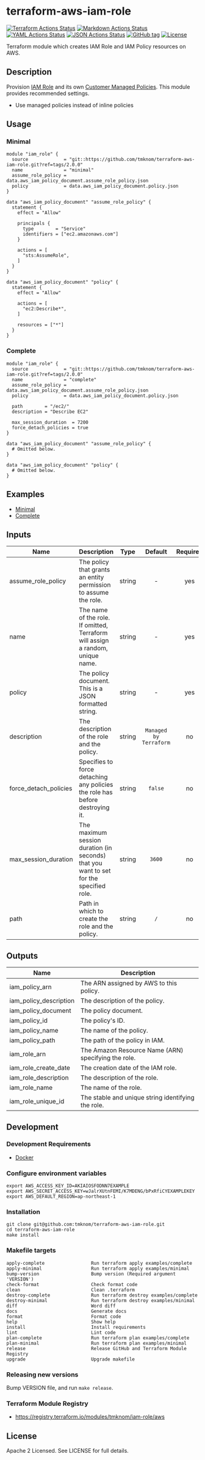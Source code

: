 # terraform-aws-iam-role

[![Terraform Actions Status](https://github.com/tmknom/terraform-aws-iam-role/workflows/Terraform/badge.svg)](https://github.com/tmknom/terraform-aws-iam-role/actions?query=workflow%3ATerraform)
[![Markdown Actions Status](https://github.com/tmknom/terraform-aws-iam-role/workflows/Markdown/badge.svg)](https://github.com/tmknom/terraform-aws-iam-role/actions?query=workflow%3AMarkdown)
[![YAML Actions Status](https://github.com/tmknom/terraform-aws-iam-role/workflows/YAML/badge.svg)](https://github.com/tmknom/terraform-aws-iam-role/actions?query=workflow%3AYAML)
[![JSON Actions Status](https://github.com/tmknom/terraform-aws-iam-role/workflows/JSON/badge.svg)](https://github.com/tmknom/terraform-aws-iam-role/actions?query=workflow%3AJSON)
[![GitHub tag](https://img.shields.io/github/tag/tmknom/terraform-aws-iam-role.svg)](https://registry.terraform.io/modules/tmknom/iam-role/aws)
[![License](https://img.shields.io/github/license/tmknom/terraform-aws-iam-role.svg)](https://opensource.org/licenses/Apache-2.0)

Terraform module which creates IAM Role and IAM Policy resources on AWS.

## Description

Provision [IAM Role](https://docs.aws.amazon.com/IAM/latest/UserGuide/id_roles.html)
and its own [Customer Managed Policies](https://docs.aws.amazon.com/IAM/latest/UserGuide/access_policies_managed-vs-inline.html#customer-managed-policies).
This module provides recommended settings.

- Use managed policies instead of inline policies

## Usage

### Minimal

```hcl
module "iam_role" {
  source             = "git::https://github.com/tmknom/terraform-aws-iam-role.git?ref=tags/2.0.0"
  name               = "minimal"
  assume_role_policy = data.aws_iam_policy_document.assume_role_policy.json
  policy             = data.aws_iam_policy_document.policy.json
}

data "aws_iam_policy_document" "assume_role_policy" {
  statement {
    effect = "Allow"

    principals {
      type        = "Service"
      identifiers = ["ec2.amazonaws.com"]
    }

    actions = [
      "sts:AssumeRole",
    ]
  }
}

data "aws_iam_policy_document" "policy" {
  statement {
    effect = "Allow"

    actions = [
      "ec2:Describe*",
    ]

    resources = ["*"]
  }
}
```

### Complete

```hcl
module "iam_role" {
  source             = "git::https://github.com/tmknom/terraform-aws-iam-role.git?ref=tags/2.0.0"
  name               = "complete"
  assume_role_policy = data.aws_iam_policy_document.assume_role_policy.json
  policy             = data.aws_iam_policy_document.policy.json

  path        = "/ec2/"
  description = "Describe EC2"

  max_session_duration  = 7200
  force_detach_policies = true
}

data "aws_iam_policy_document" "assume_role_policy" {
  # Omitted below.
}

data "aws_iam_policy_document" "policy" {
  # Omitted below.
}
```

## Examples

- [Minimal](https://github.com/tmknom/terraform-aws-iam-role/tree/master/examples/minimal)
- [Complete](https://github.com/tmknom/terraform-aws-iam-role/tree/master/examples/complete)

## Inputs

| Name                  | Description                                                                            |  Type  |        Default         | Required |
| --------------------- | -------------------------------------------------------------------------------------- | :----: | :--------------------: | :------: |
| assume_role_policy    | The policy that grants an entity permission to assume the role.                        | string |           -            |   yes    |
| name                  | The name of the role. If omitted, Terraform will assign a random, unique name.         | string |           -            |   yes    |
| policy                | The policy document. This is a JSON formatted string.                                  | string |           -            |   yes    |
| description           | The description of the role and the policy.                                            | string | `Managed by Terraform` |    no    |
| force_detach_policies | Specifies to force detaching any policies the role has before destroying it.           | string |        `false`         |    no    |
| max_session_duration  | The maximum session duration (in seconds) that you want to set for the specified role. | string |         `3600`         |    no    |
| path                  | Path in which to create the role and the policy.                                       | string |          `/`           |    no    |

## Outputs

| Name                   | Description                                         |
| ---------------------- | --------------------------------------------------- |
| iam_policy_arn         | The ARN assigned by AWS to this policy.             |
| iam_policy_description | The description of the policy.                      |
| iam_policy_document    | The policy document.                                |
| iam_policy_id          | The policy's ID.                                    |
| iam_policy_name        | The name of the policy.                             |
| iam_policy_path        | The path of the policy in IAM.                      |
| iam_role_arn           | The Amazon Resource Name (ARN) specifying the role. |
| iam_role_create_date   | The creation date of the IAM role.                  |
| iam_role_description   | The description of the role.                        |
| iam_role_name          | The name of the role.                               |
| iam_role_unique_id     | The stable and unique string identifying the role.  |

## Development

### Development Requirements

- [Docker](https://www.docker.com/)

### Configure environment variables

```shell
export AWS_ACCESS_KEY_ID=AKIAIOSFODNN7EXAMPLE
export AWS_SECRET_ACCESS_KEY=wJalrXUtnFEMI/K7MDENG/bPxRfiCYEXAMPLEKEY
export AWS_DEFAULT_REGION=ap-northeast-1
```

### Installation

```shell
git clone git@github.com:tmknom/terraform-aws-iam-role.git
cd terraform-aws-iam-role
make install
```

### Makefile targets

```text
apply-complete                 Run terraform apply examples/complete
apply-minimal                  Run terraform apply examples/minimal
bump-version                   Bump version (Required argument 'VERSION')
check-format                   Check format code
clean                          Clean .terraform
destroy-complete               Run terraform destroy examples/complete
destroy-minimal                Run terraform destroy examples/minimal
diff                           Word diff
docs                           Generate docs
format                         Format code
help                           Show help
install                        Install requirements
lint                           Lint code
plan-complete                  Run terraform plan examples/complete
plan-minimal                   Run terraform plan examples/minimal
release                        Release GitHub and Terraform Module Registry
upgrade                        Upgrade makefile
```

### Releasing new versions

Bump VERSION file, and run `make release`.

### Terraform Module Registry

- <https://registry.terraform.io/modules/tmknom/iam-role/aws>

## License

Apache 2 Licensed. See LICENSE for full details.

